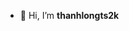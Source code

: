 - 👋 Hi, I’m **thanhlongts2k**

<!---
thanhlongts2k/thanhlongts2k is a ✨ special ✨ repository because its `README.md` (this file) appears on your GitHub profile.
You can click the Preview link to take a look at your changes.
--->
